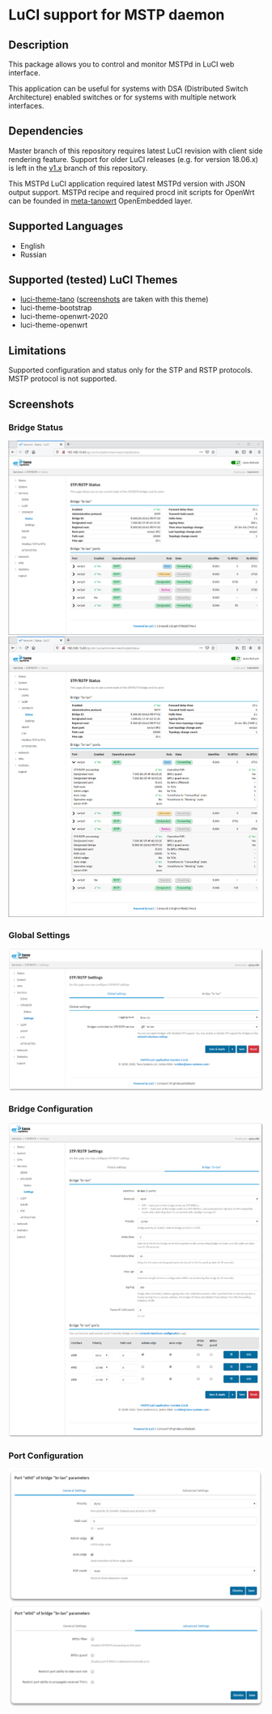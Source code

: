 # LuCI support for MSTP daemon

## Description
This package allows you to control and monitor MSTPd in LuCI web interface.

This application can be useful for systems with DSA (Distributed Switch Architecture) enabled switches or for systems with multiple network interfaces.

## Dependencies

Master branch of this repository requires latest LuCI revision with client side rendering feature. Support for older LuCI releases (e.g. for version 18.06.x) is left in the [v1.x](https://github.com/tano-systems/luci-app-tn-mstpd/tree/v1.x) branch of this repository.

This MSTPd LuCI application required latest MSTPd version with JSON output support. MSTPd recipe and required procd init scripts for OpenWrt can be founded in [meta-tanowrt](https://github.com/tano-systems/meta-tanowrt.git) OpenEmbedded layer.

## Supported Languages
- English
- Russian

## Supported (tested) LuCI Themes
- [luci-theme-tano](https://github.com/tano-systems/luci-theme-tano) ([screenshots](#screenshots) are taken with this theme)
- luci-theme-bootstrap
- luci-theme-openwrt-2020
- luci-theme-openwrt

## Limitations
Supported configuration and status only for the STP and RSTP protocols. MSTP protocol is not supported.

## Screenshots

### Bridge Status
![Status page](screenshots/luci-app-mstpd-status.png?raw=true)  
![Status page](screenshots/luci-app-mstpd-status-additional.png?raw=true)

### Global Settings
![Configuration page (global)](screenshots/luci-app-mstpd-config.png?raw=true")

### Bridge Configuration
![Configuration page (bridge)](screenshots/luci-app-mstpd-config-bridge.png?raw=true")

### Port Configuration
![Configuration page (port)](screenshots/luci-app-mstpd-config-port.png?raw=true")  
![Configuration page (port)](screenshots/luci-app-mstpd-config-port-adv.png?raw=true")


